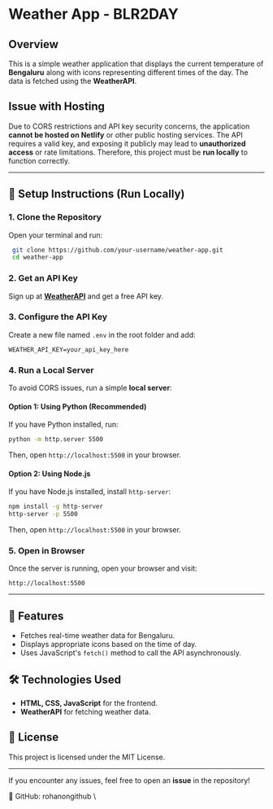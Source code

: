 # Weather App - BLR2DAY

## Overview
This is a simple weather application that displays the current temperature of **Bengaluru** along with icons representing different times of the day. The data is fetched using the **WeatherAPI**.

## Issue with Hosting
Due to CORS restrictions and API key security concerns, the application **cannot be hosted on Netlify** or other public hosting services. The API requires a valid key, and exposing it publicly may lead to **unauthorized access** or rate limitations. Therefore, this project must be **run locally** to function correctly.

---

## 🚀 Setup Instructions (Run Locally)

### **1. Clone the Repository**
Open your terminal and run:
```bash
 git clone https://github.com/your-username/weather-app.git
 cd weather-app
```

### **2. Get an API Key**
Sign up at **[WeatherAPI](https://www.weatherapi.com/)** and get a free API key.

### **3. Configure the API Key**
Create a new file named `.env` in the root folder and add:
```env
WEATHER_API_KEY=your_api_key_here
```

### **4. Run a Local Server**
To avoid CORS issues, run a simple **local server**:

#### **Option 1: Using Python (Recommended)**
If you have Python installed, run:
```bash
python -m http.server 5500
```
Then, open `http://localhost:5500` in your browser.

#### **Option 2: Using Node.js**
If you have Node.js installed, install `http-server`:
```bash
npm install -g http-server
http-server -p 5500
```
Then, open `http://localhost:5500` in your browser.

### **5. Open in Browser**
Once the server is running, open your browser and visit:
```
http://localhost:5500
```

---

## 📌 Features
- Fetches real-time weather data for Bengaluru.
- Displays appropriate icons based on the time of day.
- Uses JavaScript's `fetch()` method to call the API asynchronously.

## 🛠️ Technologies Used
- **HTML, CSS, JavaScript** for the frontend.
- **WeatherAPI** for fetching weather data.

## 📜 License
This project is licensed under the MIT License.

---

If you encounter any issues, feel free to open an **issue** in the repository!

🔗 GitHub: rohanongithub
\

